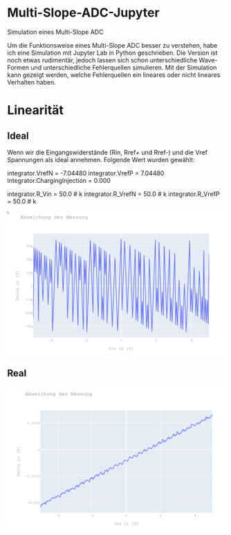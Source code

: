 # Multi-Slope-ADC-Jupyter
Simulation eines Multi-Slope ADC

Um die Funktionsweise eines Multi-Slope ADC besser zu verstehen, habe ich eine Simulation mit Jupyter Lab in Python geschrieben. 
Die Version ist noch etwas rudimentär, jedoch lassen sich schon unterschiedliche Wave-Formen und unterschiedliche Fehlerquellen simulieren. 
Mit der Simulation kann gezeigt werden, welche Fehlerquellen ein lineares oder nicht lineares Verhalten haben.


# Linearität

## Ideal
Wenn wir die Eingangswiderstände (Rin, Rref+ und Rref-) und die Vref Spannungen als ideal annehmen.
Folgende Wert wurden gewählt:

integrator.VrefN = -7.04480
integrator.VrefP = 7.04480
integrator.ChargingInjection = 0.000

integrator.R_Vin   = 50.0 # k
integrator.R_VrefN = 50.0 # k
integrator.R_VrefP = 50.0 # k

![Mein Bild](doc/images/Abweichung_RunDown_Ideal.png)

## Real
![Mein Bild](doc/images/Abweichung_RunDown_Real.png)
